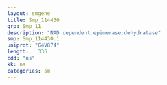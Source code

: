 ```yaml
---
layout: smgene
title: Smp_114430
grp: Smp_11
description: "NAD dependent epimerase:dehydratase"
smp: Smp_114430.1
uniprot: "G4V874"
length:   336
cdd: "ns"
kk: ns
categories: sm
---
```

